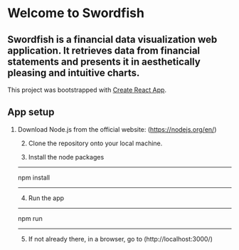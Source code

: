 # Welcome to Swordfish

## Swordfish is a financial data visualization web application. It retrieves data from financial statements and presents it in aesthetically pleasing and intuitive charts.

This project was bootstrapped with [Create React App](https://github.com/facebook/create-react-app).

## App setup

1.  Download Node.js from the official website:
    (https://nodejs.org/en/)

    2. Clone the repository onto your local machine.

    3. Install the node packages

    ***

    npm install

    ***

    4. Run the app

    ***

    npm run

    ***

    5. If not already there, in a browser, go to (http://localhost:3000/)
